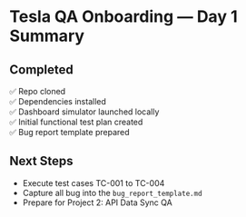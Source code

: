 # Tesla QA Onboarding — Day 1 Summary

## Completed
✅ Repo cloned  
✅ Dependencies installed  
✅ Dashboard simulator launched locally  
✅ Initial functional test plan created  
✅ Bug report template prepared  

## Next Steps
- Execute test cases TC-001 to TC-004  
- Capture all bug into the `bug_report_template.md`
- Prepare for Project 2: API Data Sync QA
